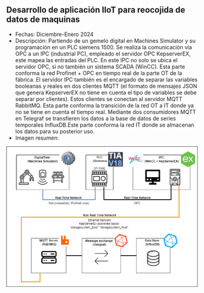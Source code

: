 ## Desarrollo de aplicación IIoT para reocojida de datos de maquinas
<ul>
    <li>Fechas: Diciembre-Enero 2024</li>
    <li>Descripción: Partiendo de un gemelo digital en Machines Simulator y su programación en un PLC siemens 1500. Se realiza la comunicación vía OPC a un IPC (industrial PC), empleado el servidor OPC KepserverEX, este mapea las entradas del PLC. En este IPC no solo se ubica el servidor OPC, si no también un sistema SCADA (WinCC). Esta parte conforma la red Profinet + OPC en tiempo real de la parte OT de la fábrica.
El servidor IPC también es el encargado de separar las variables booleanas y reales en dos clientes MQTT (el formato de mensajes JSON que genera KepserverEX no tiene en cuenta el tipo de variables se debe separar por clientes). Estos clientes se conectan al servidor MQTT RabbitMQ. Esta parte conforma la transición de la red OT a IT donde ya no se tiene en cuenta el tiempo real.
Mediante dos consumidores MQTT en Telegraf se transfieren los datos a la base de datos de series temporales InfluxDB.Este parte conforma la red IT donde se almacenan los datos para su posterior uso. 
</li>
    <li>Imagen resumen:</li>
</ul>

![foto](https://github.com/asier-vega-gutierrez/SmartFactory/blob/main/net.png)
